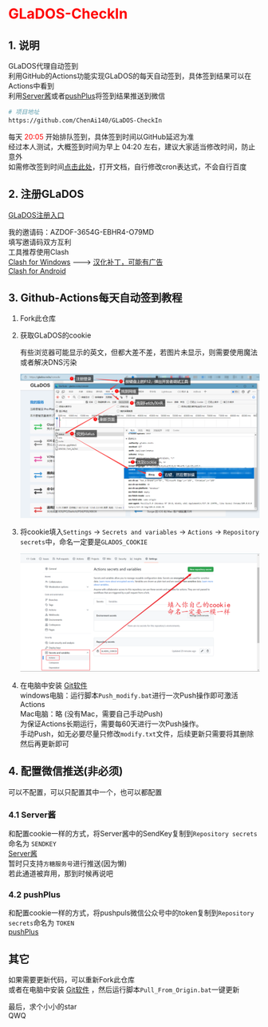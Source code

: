 # <font color="red">GLaDOS-CheckIn</font>

## 1. 说明

GLaDOS代理自动签到  
利用GitHub的Actions功能实现GLaDOS的每天自动签到，具体签到结果可以在Actions中看到  
利用[Server酱](https://sct.ftqq.com/)或者[pushPlus](https://www.pushplus.plus/)将签到结果推送到微信  

```bash
# 项目地址
https://github.com/ChenAi140/GLaDOS-CheckIn
```
每天 <font color="red">20:05</font> 开始排队签到，具体签到时间以GitHub延迟为准  
经过本人测试，大概签到时间为早上 04:20 左右，建议大家适当修改时间，防止意外  
如需修改签到时间[点击此处](./.github/workflows/GLaDOS_CheckIn.yml)，打开文档，自行修改cron表达式，不会自行百度  

## 2. 注册GLaDOS

[GLaDOS注册入口](https://github.com/glados-network/GLaDOS)  

我的邀请码：AZDOF-3654G-EBHR4-O79MD  
填写邀请码双方互利  
工具推荐使用Clash  
[Clash for Windows](https://github.com/Fndroid/clash_for_windows_pkg/tags)  --->  [汉化补丁，可能有广告](https://github.com/BoyceLig/Clash_Chinese_Patch)  
[Clash for Android](https://github.com/Kr328/ClashForAndroid/tags)  

## 3. Github-Actions每天自动签到教程

1. Fork此仓库  

2. 获取GLaDOS的cookie  

    有些浏览器可能显示的英文，但都大差不差，若图片未显示，则需要使用魔法或者解决DNS污染  

    ![获取cookie.png](./GLaDOS/images/获取cookie.png)  

3. 将cookie填入`Settings` -> `Secrets and variables` -> `Actions` -> `Repository secrets`中，命名一定要是`GLADOS_COOKIE`  

    ![配置cookie.png](./GLaDOS/images/配置cookie.png)  

4. 在电脑中安装 [Git软件](https://git-scm.com/)   
     windows电脑：运行脚本`Push_modify.bat`进行一次Push操作即可激活Actions  
     Mac电脑：略    (没有Mac，需要自己手动Push)  
     为保证Actions长期运行，需要每60天进行一次Push操作。  
     手动Push，如无必要尽量只修改`modify.txt`文件，后续更新只需要将其删除然后再更新即可  


## 4. 配置微信推送(非必须)

可以不配置，可以只配置其中一个，也可以都配置  

### 4.1 Server酱

和配置cookie一样的方式，将Server酱中的SendKey复制到`Repository secrets`命名为 `SENDKEY`  
[Server酱](https://sct.ftqq.com/)  
暂时只支持`方糖服务号`进行推送(因为懒)  
若此通道被弃用，那到时候再说吧  

### 4.2 pushPlus

和配置cookie一样的方式，将pushpuls微信公众号中的token复制到`Repository secrets`命名为 `TOKEN`  
[pushPlus](https://www.pushplus.plus/)  

## 其它  
如果需要更新代码，可以重新Fork此仓库  
或者在电脑中安装 [Git软件](https://git-scm.com/) ，然后运行脚本`Pull_From_Origin.bat`一键更新  

最后，求个小小的star  
QWQ  
